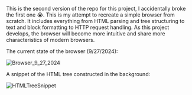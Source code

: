 This is the second version of the repo for this project, I accidentally broke the first one 😭. This is my attempt to recreate a simple browser from scratch. It includes everything from HTML parsing and tree structuring to text and block formatting to HTTP request handling. As this project develops, the browser will become more intuitive and share more characteristics of modern browsers.

The current state of the browser (9/27/2024):

![Browser_9_27_2024](https://github.com/user-attachments/assets/2c2e23c0-17f0-4f16-bd55-177b16d0450a)

A snippet of the HTML tree constructed in the background:

![HTMLTreeSnippet](https://github.com/user-attachments/assets/1213b12b-8353-4109-8a1c-197f2fdbd6dd)
